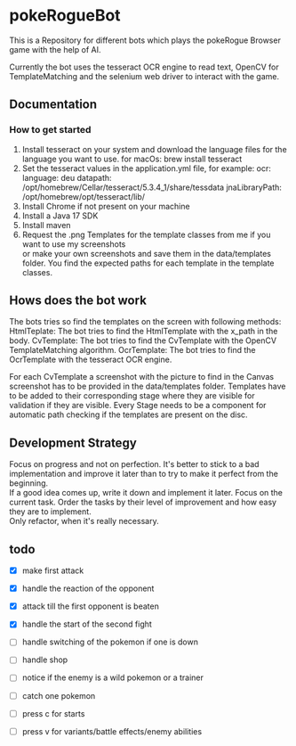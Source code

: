 # pokeRogueBot
This is a Repository for different bots which plays the pokeRogue Browser game with the help of AI.  

Currently the bot uses the tesseract OCR engine to read text, OpenCV for TemplateMatching and the selenium web driver to interact with the game.

## Documentation

### How to get started
1. Install tesseract on your system and download the language files for the language you want to use.
for macOs:
brew install tesseract
2. Set the tesseract values in the application.yml file, for example:
   ocr:
   language: deu
   datapath: /opt/homebrew/Cellar/tesseract/5.3.4_1/share/tessdata
   jnaLibraryPath: /opt/homebrew/opt/tesseract/lib/
3. Install Chrome if not present on your machine
2. Install a Java 17 SDK
3. Install maven
4. Request the .png Templates for the template classes from me if you want to use my screenshots  
or make your own screenshots and save them in the data/templates folder. You find the expected paths for each template in the template classes.

## Hows does the bot work
The bots tries so find the templates on the screen with following methods:
HtmlTeplate: The bot tries to find the HtmlTemplate with the x_path in the body.
CvTemplate: The bot tries to find the CvTemplate with the OpenCV TemplateMatching algorithm.
OcrTemplate: The bot tries to find the OcrTemplate with the tesseract OCR engine.

For each CvTemplate a screenshot with the picture to find in the Canvas screenshot has to be provided in the data/templates folder.
Templates have to be added to their corresponding stage where they are visible for validation if they are visible.
Every Stage needs to be a component for automatic path checking if the templates are present on the disc.  

## Development Strategy
Focus on progress and not on perfection. It's better to stick to a bad implementation and improve it later than to try to make it perfect from the beginning.  
If a good idea comes up, write it down and implement it later. Focus on the current task. Order the tasks by their level of improvement and how easy they are to implement.  
Only refactor, when it's really necessary.

## todo
- [x] make first attack
- [x] handle the reaction of the opponent
- [x] attack till the first opponent is beaten
- [x] handle the start of the second fight
- [ ] handle switching of the pokemon if one is down
- [ ] handle shop
- [ ] notice if the enemy is a wild pokemon or a trainer
- [ ] catch one pokemon
- [ ] press c for starts
- [ ] press v for variants/battle effects/enemy abilities


   


